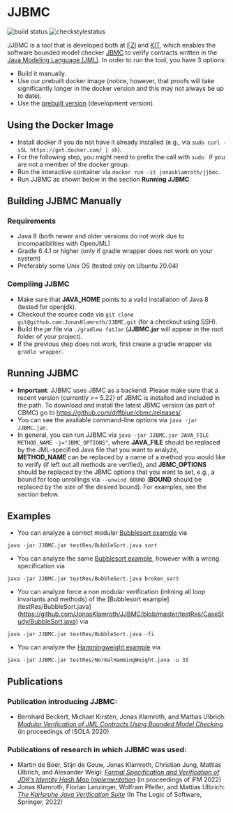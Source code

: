 # JJBMC 
![build status](https://github.com/JonasKlamroth/JJBMC/actions/workflows/gradle.yml/badge.svg) ![checkstylestatus](https://github.com/JonasKlamroth/JJBMC/actions/workflows/checkstyle.yml/badge.svg)


JJBMC is a tool that is developed both at [FZI](https://www.fzi.de) and [KIT](https://www.kit.edu), which enables the software bounded model checker [JBMC](https://www.cprover.org/jbmc/) to verify contracts written in the [Java Modeling Language (JML)](http://jmlspecs.org/index.shtml). In order to run the tool, you have 3 options:
- Build it manually.
- Use our prebuilt docker image (notice, however, that proofs will take significantly longer in the docker version and this may not always be up to date).
- Use the [prebuilt version](https://github.com/JonasKlamroth/JJBMC/releases/download/latest/JJBMC.jar) (development version).

## Using the Docker Image
- Install docker if you do not have it already installed (e.g., via ``sudo curl -sSL https://get.docker.com/ | sh``).
- For the following step, you might need to prefix the call with ``sudo `` if you are not a member of the docker group.
- Run the interactive container via ``docker run -it jonasklamroth/jjbmc``.
- Run JJBMC as shown below in the section **Running JJBMC**.

## Building JJBMC Manually 
### Requirements
- Java 8 (both newer and older versions do not work due to incompatibilities with OpenJML)
- Gradle 6.4.1 or higher (only if gradle wrapper does not work on your system)
- Preferably some Unix OS (tested only on Ubuntu 20.04)

### Compiling JJBMC
- Make sure that **JAVA_HOME** points to a valid installation of Java 8 (tested for openjdk).
- Checkout the source code via ``git clone git@github.com:JonasKlamroth/JJBMC.git`` (for a checkout using SSH).
- Build the jar file via ``./gradlew fatJar`` (**JJBMC.jar** will appear in the root folder of your project).
- If the previous step does not work, first create a gradle wrapper via ``gradle wrapper``.

## Running JJBMC
- **Important**: JJBMC uses JBMC as a backend. Please make sure that a recent version (currently >= 5.22) of JBMC is installed and included in the path. To download and install the latest JBMC version (as part of CBMC) go to https://github.com/diffblue/cbmc/releases/.
- You can see the available command-line options via ``java -jar JJBMC.jar``.
- In general, you can run JJBMC via ``java -jar JJBMC.jar JAVA_FILE METHOD_NAME -j="JBMC_OPTIONS"``, where **JAVA_FILE** should be replaced by the JML-specified Java file that you want to analyze, **METHOD_NAME** can be replaced by a name of a method you would like to verify (if left out all methods are verified), and **JBMC_OPTIONS** should be replaced by the JBMC options that you want to set, e.g., a bound for loop unrollings via ``--unwind BOUND`` (**BOUND** should be replaced by the size of the desired bound). For examples, see the section below.

## Examples
- You can analyze a correct modular [Bubblesort example](https://github.com/JonasKlamroth/JJBMC/blob/master/testRes/CaseStudy/BubbleSort.java) via
```
java -jar JJBMC.jar testRes/BubbleSort.java sort
```
- You can analyze the same [Bubblesort example](testRes/BubbleSort.java), however with a wrong specification via
```
java -jar JJBMC.jar testRes/BubbleSort.java broken_sort 
```
- You can analyze force a non modular verification (inlining all loop invariants and methods) of the [Bubblesort example](testRes/BubbleSort.java](https://github.com/JonasKlamroth/JJBMC/blob/master/testRes/CaseStudy/BubbleSort.java) via
```
java -jar JJBMC.jar testRes/BubbleSort.java -fi 
```
- You can analyze the [Hammingweight example](https://github.com/JonasKlamroth/JJBMC/blob/master/testRes/CaseStudy/NormalHammingWeight.java) via
```
java -jar JJBMC.jar testRes/NormalHammingWeight.java -u 33
```

## Publications

### Publication introducing JJBMC:

* Bernhard Beckert, Michael Kirsten, Jonas Klamroth, and Mattias Ulbrich: *[Modular Verification of JML Contracts Using Bounded Model Checking](https://formal.kastel.kit.edu/biblio/?lang=en&key=BeckertKirstenEA20)*. (in proceedings of ISOLA 2020)

### Publications of research in which JJBMC was used:

* Martin de Boer, Stijn de Gouw, Jonas Klamroth, Christian Jung, Mattias Ulbrich, and Alexander Weigl: *[Formal Specification and Verification of JDK’s Identity Hash Map Implementation](https://formal.kastel.kit.edu/biblio/?lang=en&key=BoerGouwKlamroth2022_1000148092)* (in proceedings of iFM 2022)
* Jonas Klamroth, Florian Lanzinger, Wolfram Pfeifer, and Mattias Ulbrich: *[The Karlsruhe Java Verification Suite](https://formal.kastel.kit.edu/biblio/?lang=en&key=KlamrothEtAl2022)* (In The Logic of Software, Springer, 2022)
